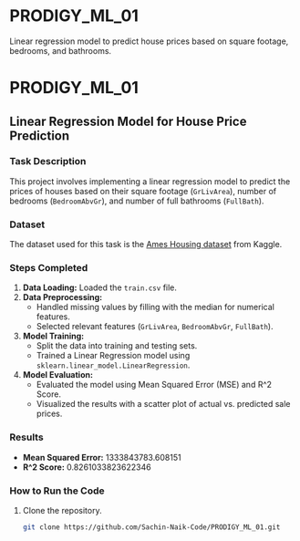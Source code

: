 # PRODIGY_ML_01
Linear regression model to predict house prices based on square footage, bedrooms, and bathrooms.
# PRODIGY_ML_01

## Linear Regression Model for House Price Prediction

### Task Description
This project involves implementing a linear regression model to predict the prices of houses based on their square footage (`GrLivArea`), number of bedrooms (`BedroomAbvGr`), and number of full bathrooms (`FullBath`).

### Dataset
The dataset used for this task is the [Ames Housing dataset](https://www.kaggle.com/c/house-prices-advanced-regression-techniques/data) from Kaggle.

### Steps Completed
1. **Data Loading:** Loaded the `train.csv` file.
2. **Data Preprocessing:**
   - Handled missing values by filling with the median for numerical features.
   - Selected relevant features (`GrLivArea`, `BedroomAbvGr`, `FullBath`).
3. **Model Training:**
   - Split the data into training and testing sets.
   - Trained a Linear Regression model using `sklearn.linear_model.LinearRegression`.
4. **Model Evaluation:**
   - Evaluated the model using Mean Squared Error (MSE) and R^2 Score.
   - Visualized the results with a scatter plot of actual vs. predicted sale prices.

### Results
- **Mean Squared Error:** 1333843783.608151
- **R^2 Score:** 0.8261033823622346

### How to Run the Code
1. Clone the repository.
   ```bash
   git clone https://github.com/Sachin-Naik-Code/PRODIGY_ML_01.git

